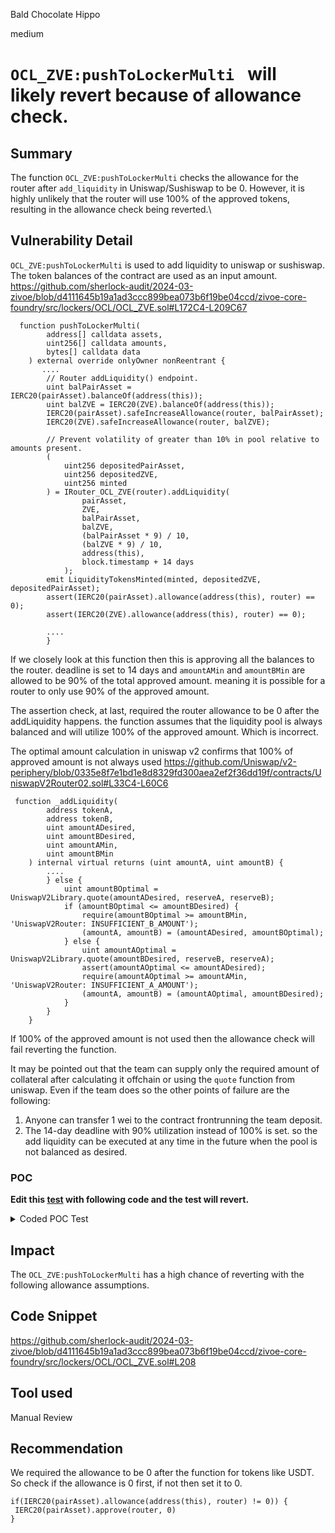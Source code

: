 Bald Chocolate Hippo

medium

# `OCL_ZVE:pushToLockerMulti ` will likely revert because of allowance check.

## Summary
The function `OCL_ZVE:pushToLockerMulti` checks the allowance for the router after `add_liquidity` in Uniswap/Sushiswap to be 0. However, it is highly unlikely that the router will use 100% of the approved tokens, resulting in the allowance check being reverted.\
## Vulnerability Detail
`OCL_ZVE:pushToLockerMulti` is used to add liquidity to uniswap or sushiswap. The token balances of the contract are used as an input amount. 
https://github.com/sherlock-audit/2024-03-zivoe/blob/d4111645b19a1ad3ccc899bea073b6f19be04ccd/zivoe-core-foundry/src/lockers/OCL/OCL_ZVE.sol#L172C4-L209C67

```solidity
  function pushToLockerMulti(
        address[] calldata assets,
        uint256[] calldata amounts,
        bytes[] calldata data
    ) external override onlyOwner nonReentrant {
       ....
        // Router addLiquidity() endpoint.
        uint balPairAsset = IERC20(pairAsset).balanceOf(address(this));
        uint balZVE = IERC20(ZVE).balanceOf(address(this));
        IERC20(pairAsset).safeIncreaseAllowance(router, balPairAsset);
        IERC20(ZVE).safeIncreaseAllowance(router, balZVE);

        // Prevent volatility of greater than 10% in pool relative to amounts present.
        (
            uint256 depositedPairAsset,
            uint256 depositedZVE,
            uint256 minted
        ) = IRouter_OCL_ZVE(router).addLiquidity(
                pairAsset,
                ZVE,
                balPairAsset,
                balZVE,
                (balPairAsset * 9) / 10,
                (balZVE * 9) / 10,
                address(this),
                block.timestamp + 14 days
            );
        emit LiquidityTokensMinted(minted, depositedZVE, depositedPairAsset);
        assert(IERC20(pairAsset).allowance(address(this), router) == 0);
        assert(IERC20(ZVE).allowance(address(this), router) == 0);
        
        ....
        }
```
If we closely look at this function then this is approving all the balances to the router. deadline is set to 14 days and `amountAMin` and `amountBMin` are allowed to be 90% of the total approved amount. meaning it is possible for a router to only use 90% of the approved amount. 

The assertion check, at last, required the router allowance to be 0 after the addLiquidity happens. the function assumes that the liquidity pool is always balanced and will utilize 100% of the approved amount. Which is incorrect.

The optimal  amount calculation in uniswap v2 confirms that 100% of approved amount is not always used
https://github.com/Uniswap/v2-periphery/blob/0335e8f7e1bd1e8d8329fd300aea2ef2f36dd19f/contracts/UniswapV2Router02.sol#L33C4-L60C6

```solidity
 function _addLiquidity(
        address tokenA,
        address tokenB,
        uint amountADesired,
        uint amountBDesired,
        uint amountAMin,
        uint amountBMin
    ) internal virtual returns (uint amountA, uint amountB) {
        ....
        } else {
            uint amountBOptimal = UniswapV2Library.quote(amountADesired, reserveA, reserveB);
            if (amountBOptimal <= amountBDesired) {
                require(amountBOptimal >= amountBMin, 'UniswapV2Router: INSUFFICIENT_B_AMOUNT');
                (amountA, amountB) = (amountADesired, amountBOptimal);
            } else {
                uint amountAOptimal = UniswapV2Library.quote(amountBDesired, reserveB, reserveA);
                assert(amountAOptimal <= amountADesired);
                require(amountAOptimal >= amountAMin, 'UniswapV2Router: INSUFFICIENT_A_AMOUNT');
                (amountA, amountB) = (amountAOptimal, amountBDesired);
            }
        }
    } 
```
If 100% of the approved amount is not used then the allowance check will fail reverting the function.

It may be pointed out that the team can supply only the required amount of collateral after calculating it offchain or using the `quote` function from uniswap. Even if the team does so the other points of failure are the following:

1. Anyone can transfer 1 wei to the contract frontrunning the team deposit.
2. The 14-day deadline with 90% utilization instead of 100% is set. so the add liquidity can be executed at any time in the future when the pool is not balanced as desired.

### POC
 **Edit this [test](https://github.com/sherlock-audit/2024-03-zivoe/blob/d4111645b19a1ad3ccc899bea073b6f19be04ccd/zivoe-core-testing/src/TESTS_Lockers/Test_OCL_ZVE.sol#L1367) with following code and the test will revert.** 

<details>
<summary>Coded POC Test</summary>

```js

 function test_OCL_ZVE_UNIV2_pushToLockerMulti_state_initial(
        uint96 randomA,
        uint96 randomB
    ) public {
        uint256 amountA = (uint256(randomA) % (10_000_000 * USD)) + 10 * USD;
        uint256 amountB = (uint256(randomB) % (10_000_000 * USD)) + 10 * USD;
        uint256 modularity = 0; // EDIT

        address[] memory assets = new address[](2);
        uint256[] memory amounts = new uint256[](2);

        assets[1] = address(ZVE);
        amounts[0] = amountA;
        amounts[1] = amountB;

        if (modularity == 0) {
            assets[0] = DAI;

            // Pre-state.
            assertEq(OCL_ZVE_UNIV2_DAI.basis(), 0);
            assertEq(OCL_ZVE_UNIV2_DAI.nextYieldDistribution(), 0);

            assert(
                god.try_pushMulti(
                    address(DAO),
                    address(OCL_ZVE_UNIV2_DAI),
                    assets,
                    amounts,
                    new bytes[](2)
                )
            );

            // Post-state.
            (uint256 basis, uint256 lpTokens) = OCL_ZVE_UNIV2_DAI.fetchBasis();
            assertGt(basis, 0);
            assertGt(lpTokens, 0);
            assertEq(IERC20(DAI).balanceOf(address(OCL_ZVE_UNIV2_DAI)), 0);
            assertEq(
                IERC20(address(ZVE)).balanceOf(address(OCL_ZVE_UNIV2_DAI)),
                0
            );
            assertEq(OCL_ZVE_UNIV2_DAI.basis(), basis);
            assertEq(
                OCL_ZVE_UNIV2_DAI.nextYieldDistribution(),
                block.timestamp + 30 days
            );

            // try adding liquidity again
            //@audit Frontrun and deposit
            deal(DAI, address(OCL_ZVE_UNIV2_DAI), 1);

            assert(
                god.try_pushMulti(
                    address(DAO),
                    address(OCL_ZVE_UNIV2_DAI),
                    assets,
                    amounts,
                    new bytes[](2)
                )
            );
        }
        ....
        }

```
</details>


## Impact
The `OCL_ZVE:pushToLockerMulti` has a high chance of reverting with the following allowance assumptions. 

## Code Snippet
https://github.com/sherlock-audit/2024-03-zivoe/blob/d4111645b19a1ad3ccc899bea073b6f19be04ccd/zivoe-core-foundry/src/lockers/OCL/OCL_ZVE.sol#L208

## Tool used

Manual Review

## Recommendation

We required the allowance to be 0 after the function for tokens like USDT.  So check if the allowance is 0 first, if not then set it to 0.
```solidity
if(IERC20(pairAsset).allowance(address(this), router) != 0)) {
 IERC20(pairAsset).approve(router, 0)
}
```
